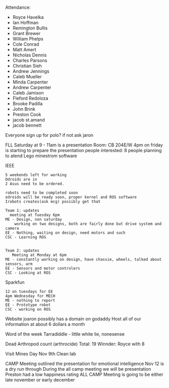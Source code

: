 Attendance:

- Royce Havelka
- Ian Hoffman
- Remington Bullis
- Grant Brewer
- William Phelps
- Cole Conrad
- Matt Amert
- Nicholas Dennis
- Charles Parsons
- Christian Sieh
- Andrew Jennings
- Caleb Mueller
- Minda Carpenter
- Andrew Carpenter
- Caleb Jamison
- Fleford Redoloza
- Brooke Padilla
- John Brink
- Preston Cook
- jacob st.amand
- jacob bennett




Everyone sign up for polo?
	if not ask jaron

FLL
	Saturday at 9 - 11am is a presentation
	Room: CB 204E/W
	4pm on friday is starting to prepare the presentation
	people interested: 8 people planning to atend 
	Lego minestrom software

IEEE

	5 weekends left for working
	Odroids are in
	2 Asus need to be ordered.

	robots need to be completed soon
	odroids will be ready soon, proper kernel and ROS software
	Irobots creates(ask mcg) possibly get that

	Team 1: updates
	  meeting at Tuesday 6pm
	ME - Design, non saturday
		working on two designs, both are fairly done but drive system and camera 
	EE - Nothing, waiting on design, need motors and such
	CSC - Learning ROS
	

	Team 2: updates
	   Meeting at Monday at 6pm
	ME - constantly working on design, have chassie, wheels, talked about sensors, arm 
	EE - Sensors and motor controlers
	CSC - Looking at ROS

Sparkfun
	
	12 on tuesdays for EE
	4pm Wednesday for MECH
	ME - nothing to report
	EE - Prototype robot 
	CSC - working on ROS

Website
	joaron possibly has a domain on godaddy
	Host all of our information at about 6 dollars a month

Word of the week
	Tarradiddle - little white lie, nonesense

Dead Arthropod count (arthrocide)
	Total: 19
	Winnder: Royce with 8

Visit Mines Day
	Nov 9th
	Clean lab

CAMP Meeting
	outlined the presentation for emotional intelligence
	Nov 12 is a dry run through
	During the all camp meeting we will be presentation
	Preston had a low happiness rating
	ALL CAMP Meeting is going to be either late november or early december

